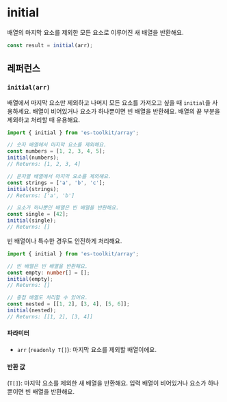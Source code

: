 # initial

배열의 마지막 요소를 제외한 모든 요소로 이루어진 새 배열을 반환해요.

```typescript
const result = initial(arr);
```

## 레퍼런스

### `initial(arr)`

배열에서 마지막 요소만 제외하고 나머지 모든 요소를 가져오고 싶을 때 `initial`을 사용하세요. 배열이 비어있거나 요소가 하나뿐이면 빈 배열을 반환해요. 배열의 끝 부분을 제외하고 처리할 때 유용해요.

```typescript
import { initial } from 'es-toolkit/array';

// 숫자 배열에서 마지막 요소를 제외해요.
const numbers = [1, 2, 3, 4, 5];
initial(numbers);
// Returns: [1, 2, 3, 4]

// 문자열 배열에서 마지막 요소를 제외해요.
const strings = ['a', 'b', 'c'];
initial(strings);
// Returns: ['a', 'b']

// 요소가 하나뿐인 배열은 빈 배열을 반환해요.
const single = [42];
initial(single);
// Returns: []
```

빈 배열이나 특수한 경우도 안전하게 처리해요.

```typescript
import { initial } from 'es-toolkit/array';

// 빈 배열은 빈 배열을 반환해요.
const empty: number[] = [];
initial(empty);
// Returns: []

// 중첩 배열도 처리할 수 있어요.
const nested = [[1, 2], [3, 4], [5, 6]];
initial(nested);
// Returns: [[1, 2], [3, 4]]
```

#### 파라미터

- `arr` (`readonly T[]`): 마지막 요소를 제외할 배열이에요.

#### 반환 값

(`T[]`): 마지막 요소를 제외한 새 배열을 반환해요. 입력 배열이 비어있거나 요소가 하나뿐이면 빈 배열을 반환해요.